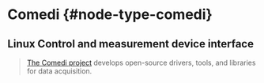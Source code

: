 # Comedi {#node-type-comedi}

## Linux Control and measurement device interface

> [The Comedi project](http://comedi.org) develops open-source drivers, tools, and libraries for data acquisition.
